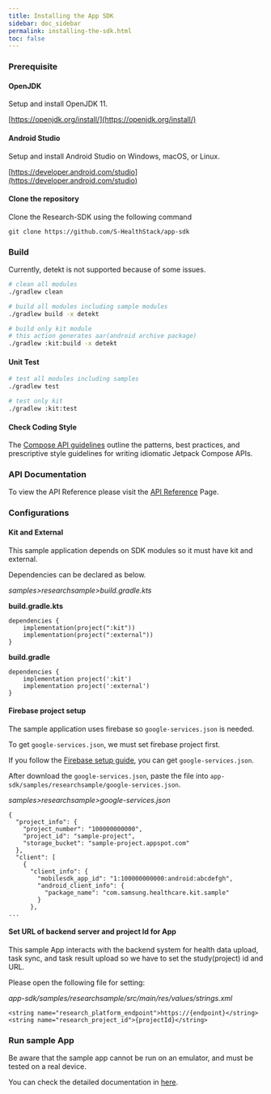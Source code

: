 ```yaml
---
title: Installing the App SDK
sidebar: doc_sidebar
permalink: installing-the-sdk.html
toc: false
---
```


### Prerequisite

#### OpenJDK

Setup and install OpenJDK 11.

[https://openjdk.org/install/](https://openjdk.org/install/)

#### Android Studio 

Setup and install Android Studio on Windows, macOS, or Linux.

[https://developer.android.com/studio](https://developer.android.com/studio)

#### Clone the repository

Clone the Research-SDK using the following command 

```git
git clone https://github.com/S-HealthStack/app-sdk
```

### Build

Currently, detekt is not supported because of some issues.

```bash
# clean all modules
./gradlew clean 

# build all modules including sample modules
./gradlew build -x detekt

# build only kit module
# this action generates aar(android archive package)
./gradlew :kit:build -x detekt
```

#### Unit Test

```bash
# test all modules including samples
./gradlew test

# test only kit
./gradlew :kit:test
```

#### Check Coding Style

The [Compose API guidelines](https://github.com/androidx/androidx/blob/androidx-main/compose/docs/compose-api-guidelines.md) outline the patterns, best practices, and prescriptive style guidelines for writing idiomatic Jetpack Compose APIs. 

### API Documentation

To view the API Reference please visit the [API Reference](/backend-api-endpoints.html) Page.

### Configurations

#### Kit and External

This sample application depends on SDK modules so it must have kit and external.

Dependencies can be declared as below.


*samples>researchsample>build.gradle.kts*

**build.gradle.kts**

```
dependencies {
    implementation(project(":kit"))
    implementation(project(":external"))
}
```

**build.gradle**

```
dependencies {
    implementation project(':kit')
    implementation project(':external')
}
```

#### Firebase project setup

The sample application uses firebase so `google-services.json` is needed.

To get `google-services.json`, we must set firebase project first.


If you follow the [Firebase setup guide](https://firebase.google.com/docs/android/setup), you can get `google-services.json`.

After download the `google-services.json`, paste the file into `app-sdk/samples/researchsample/google-services.json`.

*samples>researchsample>google-services.json*

```
{
  "project_info": {
    "project_number": "100000000000",
    "project_id": "sample-project",
    "storage_bucket": "sample-project.appspot.com"
  },
  "client": [
    {
      "client_info": {
        "mobilesdk_app_id": "1:100000000000:android:abcdefgh",
        "android_client_info": {
          "package_name": "com.samsung.healthcare.kit.sample"
        }
      },
...
```

#### Set URL of backend server and project Id for App

This sample App interacts with the backend system for health data upload, task sync, and task result upload so we have to set the study(project) id and URL.

Please open the following file for setting:

*app-sdk/samples/researchsample/src/main/res/values/strings.xml*

```
<string name="research_platform_endpoint">https://{endpoint}</string>
<string name="research_project_id">{projectId}</string>
```

### Run sample App

Be aware that the sample app cannot be run on an emulator, and must be tested on a real device.

You can check the detailed documentation in [here](https://developer.android.com/studio/run/device).